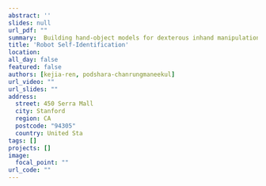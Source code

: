 ```yaml
---
abstract: ''
slides: null
url_pdf: ""
summary:  Building hand-object models for dexterous inhand manipulation remains a crucial and open problem. Major challenges include the difficulty of obtaining the geometric and dynamical models of the hand, object, and time-varying contacts. 
title: 'Robot Self-Identification'
location: 
all_day: false
featured: false
authors: [kejia-ren, podshara-chanrungmaneekul]
url_video: ""
url_slides: ""
address:
  street: 450 Serra Mall
  city: Stanford
  region: CA
  postcode: "94305"
  country: United Sta
tags: []
projects: []
image:
  focal_point: ""
url_code: ""
---
```

<!--StartFragment-->


<!--EndFragment-->